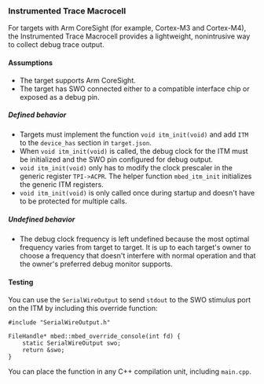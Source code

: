 ### Instrumented Trace Macrocell

For targets with Arm CoreSight (for example, Cortex-M3 and Cortex-M4), the Instrumented Trace Macrocell provides a lightweight, nonintrusive way to collect debug trace output. 

#### Assumptions

- The target supports Arm CoreSight.
- The target has SWO connected either to a compatible interface chip or exposed as a debug pin.

##### Defined behavior

- Targets must implement the function `void itm_init(void)` and add `ITM` to the `device_has` section in `target.json`.
- When `void itm_init(void)` is called, the debug clock for the ITM must be initialized and the SWO pin configured for debug output.
- `void itm_init(void)` only has to modify the clock prescaler in the generic register `TPI->ACPR`. The helper function `mbed_itm_init` initializes the generic ITM registers. 
- `void itm_init(void)` is only called once during startup and doesn't have to be protected for multiple calls.

##### Undefined behavior

- The debug clock frequency is left undefined because the most optimal frequency varies from target to target. It is up to each target's owner to choose a frequency that doesn't interfere with normal operation and that the owner's preferred debug monitor supports. 

#### Testing

You can use the `SerialWireOutput` to send `stdout` to the SWO stimulus port on the ITM by including this override function:

```
#include "SerialWireOutput.h"

FileHandle* mbed::mbed_override_console(int fd) {
    static SerialWireOutput swo;
    return &swo;
}
```

You can place the function in any C++ compilation unit, including `main.cpp`.
